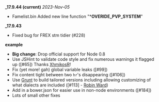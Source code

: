 **_17.9.44 (current)** 
*2023-Nov-05*
- Famelist.bin Added new line function "***OVERIDE_PVP_SYSTEM**"

**_17.9.43**

- Fixed bug for FREX stm tidier (#228)
  


**example**

- **Big change**: Drop official support for Node 0.8
- Use JSHint to validate code style and fix numerous warnings it flagged up
  ([#65]) Thanks [XhmikosR](https://github.com/XhmikosR)!
- Fix (yet more! gah) global variable leaks ([#99])
- Fix content tight between two `hr`'s disappearing ([#106])
- Use [Grunt](http://gruntjs.com/) to build tailored versions including allowing
  customizing of what dialects are included ([#113] - [Robin Ward](https://github.com/eviltrout))
- Add in a bower.json for easier use in non-node environments ([#184])
- Lots of small other fixes

